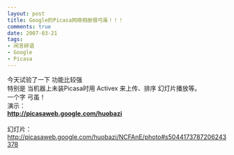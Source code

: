 ```yaml
---
layout: post
title: Google的Picasa网络相册很弓虽！！！
comments: true
date: 2007-03-21
tags:
- 闲言碎语
- Google
- Picasa
---
```


<p>今天试验了一下 功能比较强 <br />特别是 当机器上未装Picasa时用 Activex 来上传、排序 幻灯片播放等。<br />一个字 弓虽！<br />演示：<br /><a href="http://picasaweb.google.com/huobazi"><strong>http://picasaweb.google.com/huobazi</strong></a><br /><br />幻灯片：<br /><a href="http://picasaweb.google.com/huobazi/NCFAnE/photo#s5044173787206243378">http://picasaweb.google.com/huobazi/NCFAnE/photo#s5044173787206243378</a></p>				
